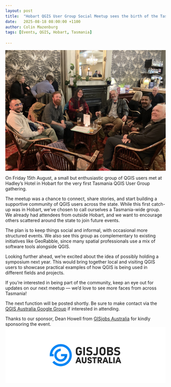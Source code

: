 ```yaml
---
layout: post
title:  "Hobart QGIS User Group Social Meetup sees the birth of the Tasmanian QGIS User Group"
date:   2025-08-18 08:00:00 +1100
author: Colin Mazenburg
tags: [Events, QGIS, Hobart, Tasmania]

---
```



<img
  class="centered-image"
  src="/assets/img/posts/2025_08_Hobart.JPG"
  alt="QGIS Hobart catch-up in Augus 2025"
  style="width: 600px; display: block; margin: 0 auto;"
/>

On Friday 15th August, a small but enthusiastic group of QGIS users met at Hadley’s Hotel in Hobart for the very first Tasmania QGIS User Group gathering.

The meetup was a chance to connect, share stories, and start building a supportive community of QGIS users across the state. While this first catch-up was in Hobart, we’ve chosen to call ourselves a Tasmania-wide group. We already had attendees from outside Hobart, and we want to encourage others scattered around the state to join future events.

The plan is to keep things social and informal, with occasional more structured events. We also see this group as complementary to existing initiatives like GeoRabble, since many spatial professionals use a mix of software tools alongside QGIS.

Looking further ahead, we’re excited about the idea of possibly holding a symposium next year. This would bring together local and visiting QGIS users to showcase practical examples of how QGIS is being used in different fields and projects.

If you’re interested in being part of the community, keep an eye out for updates on our next meetup — we’d love to see more faces from across Tasmania!
 
The next function will be posted shortly. Be sure to make contact via the [QGIS Australia Google Group](https://groups.google.com/g/australian-qgis-user-group) if interested in attending.

Thanks to our sponsor, Dean Howell from [GISjobs Australia](https://gisjobs.com.au) for kindly sponsoring the event.
![GISjobs Australia logo](/assets/img/posts/gisjobs-logo.png)  
